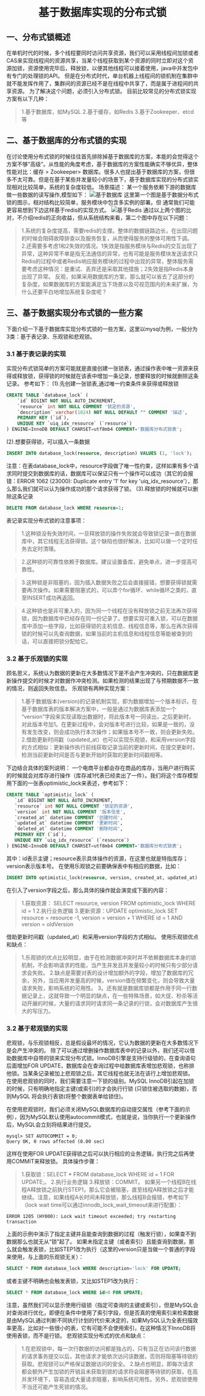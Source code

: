 #     <center>**基于数据库实现的分布式锁** </center>
## 一、分布式锁概述
在单机时代的时候，多个线程要同时访问共享资源，我们可以采用线程间加锁或者CAS来实现线程间的资源共享，当某个线程获取到某个资源的同时立即对这个资源加锁，资源使用完毕后，释放锁，以便其他线程可以接着使用，java中并发包中有专门的处理锁的API。
但是在分布式时代，单台机器上线程间的锁机制在集群中就不能发挥作用了，集群间的资源已经不是在线程中共享了，而是属于进程间的共享资源。
为了解决这个问题，必须引入分布式锁。
目前比较常见的分布式锁实现方案有以下几种：
>1.基于数据库，如MySQL
>2.基于缓存，如Redis
>3.基于Zookeeper、etcd等

## 二、基于数据库的分布式锁的实现
在讨论使用分布式锁的时候往往首先排除掉基于数据库的方案，本能的会觉得这个方案不够“高级”。从性能的角度考虑，基于数据库的方案性能确实不够优异，整体性能对比：缓存 > Zookeeper> 数据库。很多人也提出基于数据库的方案，但很多不太可靠。但是在基于某些并发量较小的场景下，基于数据库实现的分布式锁实现相对比较简单，系统的复杂度较低。
场景描述：
某一个服务依赖下游的数据库做一些数据的读写操作,模型如下：
![基于数据库](./image/基于数据库.png)
这里第一个图是基于数据分布式锁的图示，相对结构比较简单，服务模块中包含多实例的部署。但
通常我们可能更容易想到下边这样基于redis的实现方式。
![基于Redis](./image/基于redis.png)
通过以上两个图的比对，不介绍redis的正向收益，但从系统结构来看，第二个图中存在以下问题：
>1.系统的复杂度提高，需要redis的支撑。整体的数据链路边长，在出现问题的时候会阻碍故障排查以及服务恢复，从而使得服务的整体可用性下调。
>2.还需要多考虑1和2失效的情况。1失效是指服务模块与Redis的交互出现了异常，这种异常不单是指无法通信的异常，也有可能是服务模块发送请求只Redis的过程中或者Redis响应服务模块的过程中出现的异常，整体服务需要考虑这种情况：是重试、丢弃还是采取其他措施；2失效是指Redis本身出现了异常。
反观，如果采用数据库的方案，那么就可以省去了这部分的复杂度，如果数据库的方案能满足当下场景以及可视范围内的未来扩展，为什么还要平白地增加系统复杂度呢？
## 三、基于数据实现分布式锁的一些方案
下面介绍一下基于数据库实现分布式锁的一些方案，这里以mysql为例，一般分为3类：基于表记录、乐观锁和悲观锁。
### 3.1 基于表记录的实现
实现分布式锁简单的方案可能就是直接创建一张锁表，通过操作表中唯一资源来获得或释放锁，获得锁的时候就在该表中增加一条记录，想要释放的时候就删除这条记录。
参考如下：
(1).先创建一张锁表,通过唯一约束条件来获得或释放锁
```sql
CREATE TABLE `database_lock` (
    `id` BIGINT NOT NULL AUTO_INCREMENT,
    `resource` int NOT NULL COMMENT '锁定的资源',
    `description` varchar(1024) NOT NULL DEFAULT "" COMMENT '描述',
    PRIMARY KEY (`id`),
    UNIQUE KEY `uiq_idx_resource` (`resource`)
) ENGINE=InnoDB DEFAULT CHARSET=utf8mb4 COMMENT='数据库分布式锁表';
```
(2).想要获得锁，可以插入一条数据
```sql
INSERT INTO database_lock(resource, description) VALUES (1, 'lock');
```
注意：在表database_lock中，resource字段做了唯一性约束，这样如果有多个请求同时提交到数据库的话，数据库可以保证只有一个操作可以成功（其它的会报错：ERROR 1062 (23000): Duplicate entry '1' for key 'uiq_idx_resource'），那么那么我们就可以认为操作成功的那个请求获得了锁。
(3).释放锁的时候就可以删除这条记录
```sql
DELETE FROM database_lock WHERE resource=1;
```
表记录实现分布式锁的注意事项：
>1.这种锁没有失效时间，一旦释放锁的操作失败就会导致锁记录一直在数据库中，其它线程无法获得锁。这个缺陷也很好解决，比如可以做一个定时任务去定时清理。

>2.这种锁的可靠性依赖于数据库。建议设置备库，避免单点，进一步提高可靠性。

>3.这种锁是非阻塞的，因为插入数据失败之后会直接报错，想要获得锁就需要再次操作。如果需要阻塞式的，可以弄个for循环、while循环之类的，直至INSERT成功再返回。

>4.这种锁也是非可重入的，因为同一个线程在没有释放锁之前无法再次获得锁，因为数据库中已经存在同一份记录了。想要实现可重入锁，可以在数据库中添加一些字段，比如获得锁的主机信息、线程信息等，那么在再次获得锁的时候可以先查询数据，如果当前的主机信息和线程信息等能被查到的话，可以直接把锁分配给它。

### 3.2 基于乐观锁的实现
顾名思义，系统认为数据的更新在大多数情况下是不会产生冲突的，只在数据库更新操作提交的时候才对数据作冲突检测。如果检测的结果出现了与预期数据不一致的情况，则返回失败信息。
乐观锁有两种实现方案：
>1.基于数据版本(version)的记录机制实现，即为数据增加一个版本标识，在基于数据库表的版本解决方案中，一般是通过为数据库表添加一个 “version”字段来实现读取出数据时，将此版本号一同读出，之后更新时，对此版本号加1。在更新过程中，会对版本号进行比较，如果是一致的，没有发生改变，则会成功执行本次操作；如果版本号不一致，则会更新失败。
>2.借助更新时间戳（updated_at）也可以实现乐观锁，和采用version字段的方式相似：更新操作执行前线获取记录当前的更新时间，在提交更新时，检测当前更新时间是否与更新开始时获取的更新时间戳相等。

下边结合具体的案列说明：
一个电商平台都会存在商品的库存，当用户进行购买的时候就会对库存进行操作（库存减1代表已经卖出了一件）。我们将这个库存模型用下面的一张表optimistic_lock来表述，参考如下：
```sql
CREATE TABLE `optimistic_lock` (
   `id` BIGINT NOT NULL AUTO_INCREMENT,
   `resource` int NOT NULL COMMENT '锁定的资源',
   `version` int NOT NULL COMMENT '版本信息',
   `created_at` datetime COMMENT '创建时间',
   `updated_at` datetime COMMENT '更新时间',
   `deleted_at` datetime COMMENT '删除时间',
   PRIMARY KEY (`id`),
   UNIQUE KEY `uiq_idx_resource` (`resource`)
) ENGINE=InnoDB DEFAULT CHARSET=utf8mb4 COMMENT='数据库分布式锁表';
```
其中：id表示主键；resource表示具体操作的资源，在这里也就是特指库存；version表示版本号。
在使用乐观锁之前要确保表中有相应的数据，比如：
```sql
INSERT INTO optimistic_lock(resource, version, created_at, updated_at) VALUES(20, 1, CURTIME(), CURTIME());
```
在引入了version字段之后，那么具体的操作就会演变成下面的内容：
>1.获取资源： SELECT resource, version FROM optimistic_lock WHERE id = 1
>2.执行业务逻辑
>3.更新资源：UPDATE optimistic_lock SET resource = resource -1, version = version + 1 WHERE id = 1 AND version = oldVersion

借助更新时间戳（updated_at）和采用version字段的方式相似。
使用乐观锁优点和缺点：
>1.乐观锁的优点比较明显，由于在检测数据冲突时并不依赖数据库本身的锁机制，不会影响请求的性能，当产生并发且并发量较小的时候只有少部分请求会失败。
>2.缺点是需要对表的设计增加额外的字段，增加了数据库的冗余，另外，当应用并发量高的时候，version值在频繁变化，则会导致大量请求失败，影响系统的可用性。
>3。还有就是数据库锁都是作用于同一行数据记录上，这就导致一个明显的缺点，在一些特殊场景，如大促、秒杀等活动开展的时候，大量的请求同时请求同一条记录的行锁，会对数据库产生很大的写压力。

### 3.2 基于悲观锁的实现
悲观锁，与乐观锁相反，总是假设最坏的情况，它认为数据的更新在大多数情况下是会产生冲突的。
除了可以通过增删操作数据库表中的记录以外，我们还可以借助数据库中自带的锁来实现分布式锁。InnoDB引擎是支持行级锁的，在查询语句后面增加FOR UPDATE，数据库会在查询过程中给数据库表增加悲观锁，也称排他锁。当某条记录被加上悲观锁之后，其它线程也就无法在该行上增加悲观锁。
在使用悲观锁的同时，我们需要注意一下锁的级别。MySQL InnoDB引起在加锁的时候，只有明确地指定主键(或索引)的才会执行行锁 (只锁住被选取的数据)，否则MySQL 将会执行表锁(将整个数据表单给锁住)。

在使用悲观锁时，我们必须关闭MySQL数据库的自动提交属性（参考下面的示例），因为MySQL默认使用autocommit模式，也就是说，当你执行一个更新操作后，MySQL会立刻将结果进行提交。
```
mysql> SET AUTOCOMMIT = 0;
Query OK, 0 rows affected (0.00 sec)
```
这样在使用FOR UPDATE获得锁之后可以执行相应的业务逻辑，执行完之后再使用COMMIT来释放锁。
具体操作步骤：
>1.获取锁：SELECT * FROM database_lock WHERE id = 1 FOR UPDATE;。
>2.执行业务逻辑
>3.释放锁：COMMIT。
如果另一个线程B在线程A释放锁之前执行STEP1，那么它会被阻塞，直至线程A释放锁之后才能继续。注意，如果线程A长时间未释放锁，那么线程B会报错，参考如下（lock wait time可以通过innodb_lock_wait_timeout来进行配置）：
```
ERROR 1205 (HY000): Lock wait timeout exceeded; try restarting transaction
```

上面的示例中演示了指定主键并且能查询到数据的过程（触发行锁），如果查不到数据那么也就无从“锁”起了。
如果未指定主键（或者索引）且能查询到数据，那么就会触发表锁，比如STEP1改为执行（这里的version只是当做一个普通的字段来使用，与上面的乐观锁无关）：
```sql
SELECT * FROM database_lock WHERE description='lock' FOR UPDATE;
```
或者主键不明确也会触发表锁，又比如STEP1改为执行：
```sql
SELECT * FROM database_lock WHERE id>0 FOR UPDATE;
```
注意，虽然我们可以显示使用行级锁（指定可查询的主键或索引），但是MySQL会对查询进行优化，即便在条件中使用了索引字段，但是否真的使用索引来检索数据是由MySQL通过判断不同执行计划的代价来决定的，如果MySQL认为全表扫描效率更高，比如对一些很小的表，它有可能不会使用索引，在这种情况下InnoDB将使用表锁，而不是行锁。
悲观锁实现分布式的优点和缺点：
>1.在悲观锁中，每一次行数据的访问都是独占的，只有当正在访问该行数据的请求事务提交以后，其他请求才能依次访问该数据，否则将阻塞等待锁的获取。悲观锁可以严格保证数据访问的安全。
>2.缺点也明显，即每次请求都会额外产生加锁的开销且未获取到锁的请求将会阻塞等待锁的获取，在高并发环境下，容易造成大量请求阻塞，影响系统可用性。另外，悲观锁使用不当还可能产生死锁的情况。
